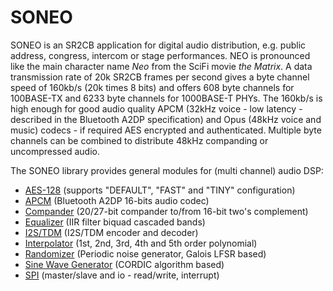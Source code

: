 # SONEO
<p>SONEO is an SR2CB application for digital audio distribution, e.g. public address, congress, intercom or stage performances. NEO is pronounced like the main character name <i>Neo</i> from the SciFi movie <i>the Matrix</i>. A data transmission rate of 20k SR2CB frames per second gives a byte channel speed of 160kb/s (20k times 8 bits) and offers 608 byte channels for 100BASE-TX and 6233 byte channels for 1000BASE-T PHYs. The 160kb/s is high enough for good audio quality APCM (32kHz voice - low latency - described in the Bluetooth A2DP specification) and Opus (48kHz voice and music) codecs - if required AES encrypted and authenticated. Multiple byte channels can be combined to distribute 48kHz companding or uncompressed audio.</p>
<p>The SONEO library provides general modules for (multi channel) audio DSP:</p>
<ul>
  <li><a href="lib/aes_enc.v">AES-128</a>  (supports "DEFAULT", "FAST" and "TINY" configuration)</li>
  <li><a href="lib/apcm_sbc4_enc.v">APCM</a>  (Bluetooth A2DP 16-bits audio codec)</li>
  <li><a href="lib/compander.v">Compander</a>  (20/27-bit compander to/from 16-bit two's complement)</li>
  <li><a href="lib/equalizer.v">Equalizer</a>  (IIR filter biquad cascaded bands)</li>
  <li><a href="lib/i2s_tdm_enc.v">I2S/TDM</a>  (I2S/TDM encoder and decoder)</li>
  <li><a href="lib/interpolator.v">Interpolator</a>  (1st, 2nd, 3rd, 4th and 5th order polynomial)</li>
  <li><a href="lib/randomizerr.v">Randomizer</a>  (Periodic noise generator, Galois LFSR based)</li>
  <li><a href="lib/sine_wg_cor.v">Sine Wave Generator</a>  (CORDIC algorithm based)</li>
  <li><a href="lib/spi_slave.v">SPI</a>  (master/slave and io - read/write, interrupt)</li>
</ul>
